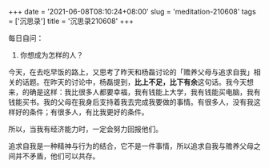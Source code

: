 +++
date = '2021-06-08T08:10:24+08:00'
slug = 'meditation-210608'
tags = ['沉思录']
title = '沉思录210608'
+++

每日自问：

1. 你想成为怎样的人？

今天，在去吃早饭的路上，又思考了昨天和杨磊讨论的「赡养父母与追求自我」相关的话题。在昨天的讨论中，杨磊提到，**比上不足，比下有余**这句话。我今天想来，的确是这样：我比很多人都要幸福，我有钱能上大学，我有钱能买电脑，我有钱能买书。我的父母在我身后支持着我去完成我要做的事情。有很多人，没有我这样好的条件；有很多人，有比我更好的条件。

所以，当我有经济能力时，一定会努力回报他们。

追求自我是一种精神与行为的结合，它不是一件事情，所以追求自我与赡养父母之间并不矛盾，他们可以共存。
